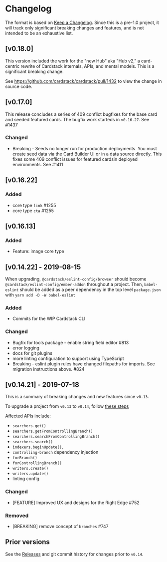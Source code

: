 # Changelog

The format is based on [Keep a Changelog](https://keepachangelog.com/en/1.0.0/).
Since this is a pre-1.0 project,
it will track only significant breaking changes
and features, and is not intended to be an exhaustive list.

## [v0.18.0]

This version included the work for the "new Hub" aka "Hub v2,"
a card-centric rewrite of Cardstack internals, APIs, and mental models.
This is a significant breaking change.

See https://github.com/cardstack/cardstack/pull/1432 to view the change
in source code.

## [v0.17.0]

This release concludes a series of 409 conflict bugfixes
for the base card and seeded featured cards.
The bugfix work starteds in `v0.16.27`. See #1437

### Changed

- Breaking - Seeds no longer run for production deployments.
You must create seed data via the Card Builder UI
or in a data source directly. This fixes some 409 conflict issues
for featured cardsin deployed environments. See #1411

## [v0.16.22]

### Added
- core type `link` #1255
- core type `cta` #1255

## [v0.16.13]

### Added

- Feature: image core type

## [v0.14.22] - 2019-08-15

When upgrading, `@cardstack/eslint-config/browser` should become `@cardstack/eslint-config/ember-addon`
throughout a project. Then, `babel-eslint` should be added as a peer dependency in the top level 
`package.json` with `yarn add -D -W babel-eslint`

### Added

- Commits for the WIP Cardstack CLI

### Changed

- Bugfix for tools package - enable string field editor #813
- error logging
- docs for git plugins
- more linting configuration to support using TypeScript
- Breaking - eslint plugin rules have changed filepaths for imports. See migration instructions above. #824

## [v0.14.21] - 2019-07-18

This is a summary of breaking changes and new features since `v0.13`.

To upgrade a project from `v0.13` to `v0.14`, follow
[these steps](https://github.com/cardstack/cardboard/issues/95)

Affected APIs include:
- `searchers.get()`
- `searchers.getFromControllingBranch()`
- `searchers.searchFromControllingBranch()`
- `searchers.search()`
- `indexers.beginUpdate()`,
- `controlling-branch` dependency injection 
- `forBranch()`
- `forControllingBranch()` 
- `writers.create()`
- `writers.update()`
- linting config

### Changed
- [FEATURE] Improved UX and designs for the Right Edge #752

### Removed
- [BREAKING] remove concept of `branches` #747

## Prior versions

See the [Releases](https://github.com/cardstack/cardstack/releases) and git commit
history for changes prior to `v0.14`.
